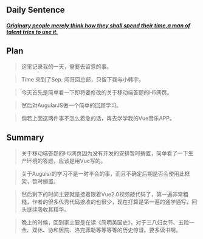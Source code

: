 ## **Daily Sentence**
#### <u>*Originary people merely think how they shall spend their time,a man of talent tries to use it.*</u>

## **Plan**
>这里记录我的一天，需要去留意的事。

> Time 来到了Sep.
> 闯哥回总部，只留下我与小韩宇。

> 今天首先是简单看一下即将要修改的关于移动端答题的H5网页。

> 然后对AugularJS做一个简单的回顾学习。

> 倘若上面这两件事不怎么着急的话，再去学学我的Vue音乐APP。

## **Summary**
> 关于移动端答题的H5网页因为没有开发的安排暂时搁置，简单看了一下生产环境的答题，应该是用Vue写的。

> 关于Augular的学习不是一时半会的事，而且不确定后期是否会使用此框架，暂时搁置。

> 然后剩下的时间主要就是接着跟着Vue2.0视频敲代码了，第一遍非常粗糙，作者的很多优秀代码接收的也很少，现在打算是第一遍的通学通写，回头继续吸收其精华。

> 晚上的时候，回到家主要是在读《简明美国史》，对于三八妇女节、五险一金、双休、协和医院、洛克菲勒等等等等的历史惊讶。要多读书啊。


